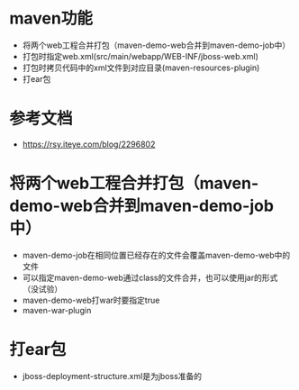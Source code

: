 # maven功能
* 将两个web工程合并打包（maven-demo-web合并到maven-demo-job中）
* 打包时指定web.xml(<webXml>src/main/webapp/WEB-INF/jboss-web.xml</webXml>)
* 打包时拷贝代码中的xml文件到对应目录(maven-resources-plugin)
* 打ear包

#  参考文档
* https://rsy.iteye.com/blog/2296802

# 将两个web工程合并打包（maven-demo-web合并到maven-demo-job中）
* maven-demo-job在相同位置已经存在的文件会覆盖maven-demo-web中的文件
* 可以指定maven-demo-web通过class的文件合并，也可以使用jar的形式（没试验）
* maven-demo-web打war时要指定<attachClasses>true</attachClasses>
* maven-war-plugin

# 打ear包
* jboss-deployment-structure.xml是为jboss准备的